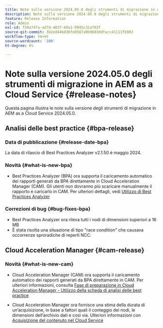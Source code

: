 ```yaml
---
title: Note sulla versione 2024.05.0 degli strumenti di migrazione in AEM as a Cloud Service
description: Note sulla versione 2024.05.0 degli strumenti di migrazione in AEM as a Cloud Service
feature: Release Information
role: Admin
exl-id: f50a74fa-ad7d-4837-b0a1-9945c32af02f
source-git-commit: 3b2ed44b438fe8587a9b9603ddfacc41111fb903
workflow-type: tm+mt
source-wordcount: '208'
ht-degree: 6%

---
```


# Note sulla versione 2024.05.0 degli strumenti di migrazione in AEM as a Cloud Service {#release-notes}

Questa pagina illustra le note sulla versione degli strumenti di migrazione in AEM as a Cloud Service 2024.05.0.

## Analisi delle best practice {#bpa-release}

### Data di pubblicazione {#release-date-bpa}

La data di rilascio di Best Practices Analyzer v2.1.50 è maggio 2024.

### Novità {#what-is-new-bpa}

* Best Practices Analyzer (BPA) ora supporta il caricamento automatico dei rapporti generati da BPA direttamente in Cloud Acceleration Manager (CAM). Gli utenti non dovranno più scaricare manualmente il rapporto e caricarlo in CAM. Per ulteriori dettagli, vedi [Utilizzo di Best Practices Analyzer](/help/journey-migration/best-practices-analyzer/using-best-practices-analyzer.md)

### Correzioni di bug {#bug-fixes-bpa}

* Best Practices Analyzer ora rileva tutti i nodi di dimensioni superiori a 16 MB
* È stata risolta una situazione di tipo &quot;race condition&quot; che causava occorrenze sproradiche di reperti NCC.

## Cloud Acceleration Manager {#cam-release}

### Novità {#what-is-new-cam}

* Cloud Acceleration Manager (CAM) ora supporta il caricamento automatico dei rapporti generati da BPA direttamente in CAM. Per ulteriori informazioni, consulta [Fase di preparazione in Cloud Acceleration Manager - Utilizzo della scheda di analisi delle best practice](/help/journey-migration/cloud-acceleration-manager/using-cam/cam-readiness-phase.md#best-practices-analysis)

* Cloud Acceleration Manager ora fornisce una stima della durata di un’acquisizione, in base a fattori quali il conteggio dei nodi, le dimensioni dell’archivio dati e così via. Ulteriori informazioni con [Acquisizione del contenuto nel Cloud Service](/help/journey-migration/content-transfer-tool/using-content-transfer-tool/ingesting-content.md)
